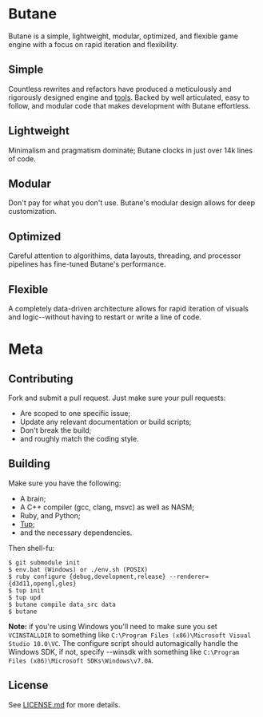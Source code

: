 # Butane

Butane is a simple, lightweight, modular, optimized, and flexible game engine with a focus on rapid iteration and flexibility.

Simple
---

Countless rewrites and refactors have produced a meticulously and rigorously designed engine and [tools](http://en.wikipedia.org/wiki/Unix_philosophy).  Backed by well articulated, easy to follow, and modular code that makes development with Butane effortless.

Lightweight
---

Minimalism and pragmatism dominate; Butane clocks in just over 14k lines of code.

Modular
---

Don't pay for what you don't use.  Butane's modular design allows for deep customization.

Optimized
---

Careful attention to algorithims, data layouts, threading, and processor pipelines has fine-tuned Butane's performance.

Flexible
---

A completely data-driven architecture allows for rapid iteration of visuals and logic--without having to restart or write a line of code.

# Meta

Contributing
---

Fork and submit a pull request. Just make sure your pull requests:

  * Are scoped to one specific issue;
  * Update any relevant documentation or build scripts;
  * Don't break the build;
  * and roughly match the coding style.

Building
---

Make sure you have the following:

  * A brain;
  * A C++ compiler (gcc, clang, msvc) as well as NASM;
  * Ruby, and Python;
  * [Tup](https://github.com/gittup/tup);
  * and the necessary dependencies.

Then shell-fu:

```
$ git submodule init
$ env.bat (Windows) or ./env.sh (POSIX)
$ ruby configure {debug,development,release} --renderer={d3d11,opengl,gles}
$ tup init
$ tup upd
$ butane compile data_src data
$ butane
```

**Note:** if you're using Windows you'll need to make sure you set `VCINSTALLDIR` to something like `C:\Program Files (x86)\Microsoft Visual Studio 10.0\VC`.  The configure script should automagically handle the Windows SDK, if not, specify --winsdk with something like `C:\Program Files (x86)\Microsoft SDKs\Windows\v7.0A`.

License
---

See [LICENSE.md](LICENSE.md) for more details.
